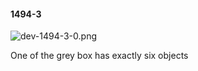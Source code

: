 #### 1494-3
![dev-1494-3-0.png](https://github.com/lil-lab/nlvr/raw/master/nlvr/dev/images/1/dev-1494-3-0.png "dev-1494-3-0.png")

One of the grey box has exactly six objects